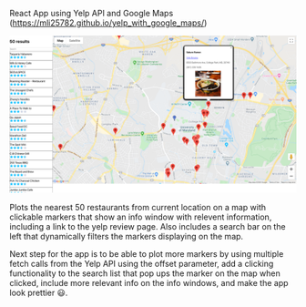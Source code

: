 React App using Yelp API and Google Maps (https://mli25782.github.io/yelp_with_google_maps/)

![](/images/app.png)

Plots the nearest 50 restaurants from current location on a map with clickable markers that show an info window with relevent information, including a link to the yelp review page. Also includes a search bar on the left that dynamically filters the markers displaying on the map.

Next step for the app is to be able to plot more markers by using multiple fetch calls from the Yelp API using the offset parameter, add a clicking functionality to the search list that pop ups the marker on the map when clicked, include more relevant info on the info windows, and make the app look prettier :smiley:.
